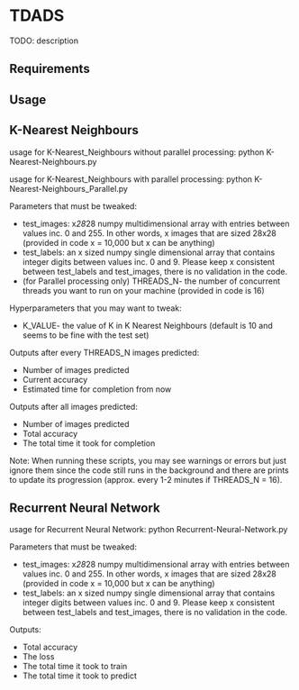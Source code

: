 # TDADS
TODO: description


## Requirements

## Usage

## K-Nearest Neighbours

usage for K-Nearest_Neighbours without parallel processing:
python K-Nearest-Neighbours.py

usage for K-Nearest_Neighbours with parallel processing:
python K-Nearest-Neighbours_Parallel.py

Parameters that must be tweaked:
* test_images: x*28*28 numpy multidimensional array with entries between values inc. 0 and 255. In other words, x images that are sized 28x28 (provided in code x = 10,000 but x can be anything)
* test_labels: an x sized numpy single dimensional array that contains integer digits between values inc. 0 and 9. Please keep x consistent between test_labels and test_images, there is no validation in the code.
* (for Parallel processing only) THREADS_N- the number of concurrent threads you want to run on your machine (provided in code is 16)

Hyperparameters that you may want to tweak:
* K_VALUE- the value of K in K Nearest Neighbours (default is 10 and seems to be fine with the test set)

Outputs after every THREADS_N images predicted:
* Number of images predicted
* Current accuracy
* Estimated time for completion from now

Outputs after all images predicted:
* Number of images predicted
* Total accuracy
* The total time it took for completion


Note: When running these scripts, you may see warnings or errors but just ignore them since the code still runs in the background and there are prints to update its progression (approx. every 1-2 minutes if THREADS_N = 16).


## Recurrent Neural Network

usage for Recurrent Neural Network:
python Recurrent-Neural-Network.py

Parameters that must be tweaked:
* test_images: x*28*28 numpy multidimensional array with entries between values inc. 0 and 255. In other words, x images that are sized 28x28 (provided in code x = 10,000 but x can be anything)
* test_labels: an x sized numpy single dimensional array that contains integer digits between values inc. 0 and 9. Please keep x consistent between test_labels and test_images, there is no validation in the code.

Outputs:
* Total accuracy
* The loss
* The total time it took to train
* The total time it took to predict
